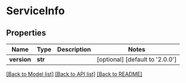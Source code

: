 # ServiceInfo

## Properties
Name | Type | Description | Notes
------------ | ------------- | ------------- | -------------
**version** | **str** |  | [optional] [default to '2.0.0']

[[Back to Model list]](../README.md#documentation-for-models) [[Back to API list]](../README.md#documentation-for-api-endpoints) [[Back to README]](../README.md)


